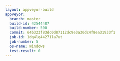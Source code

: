 ```yaml
---
layout: appveyor-build
appveyor:
  branch: master
  build-id: 42544487
  build-number: 500
  commit: 64b323f83dc0d87112dc9e3a30dc4f8ea31933f1
  job-id: 1dq4lq44271la7ut
  job-number: 5
  os-name: Windows
  test-result: 0
---
```

